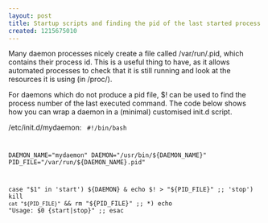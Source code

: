 ```yaml
--- 
layout: post
title: Startup scripts and finding the pid of the last started process.
created: 1215675010
---
```

Many daemon processes nicely create a file called /var/run/<daemon name>.pid, which contains their process id.  This is a useful thing to have, as it allows automated processes to check that it is still running and look at the resources it is using (in /proc/<pid>).

For daemons which do not produce a pid file, $! can be used to find the process number of the last executed command.  The code below shows how you can wrap a daemon in a (minimal) customised init.d script.

/etc/init.d/mydaemon:
<code>
#!/bin/bash

DAEMON_NAME="mydaemon"
DAEMON="/usr/bin/${DAEMON_NAME}"
PID_FILE="/var/run/${DAEMON_NAME}.pid"

case "$1" in
      'start')
            ${DAEMON} &
            echo $! > "${PID_FILE}"
      ;;
      'stop')
            kill `cat "${PID_FILE}"` && rm "${PID_FILE}"
      ;;
      *)
            echo "Usage: $0 {start|stop}"
      ;;
esac
</code>
